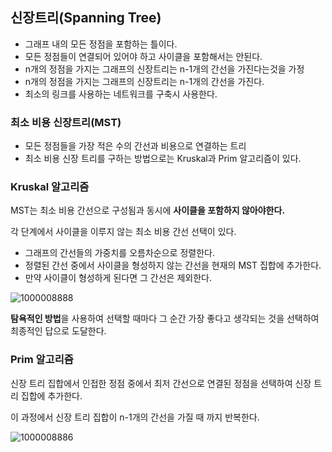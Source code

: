 ## 신장트리(Spanning Tree)
- 그래프 내의 모든 정점을 포함하는 틀이다.
- 모든 정점들이 연결되어 있어야 하고 사이클을 포함해서는 안된다.
- n개의 정점을 가지는 그래프의 신장트리는 n-1개의 간선을 가진다는것을 가정
- n개의 정점을 가지는 그래프의 신장트리는 n-1개의 간선을 가진다.
- 최소의 링크를 사용하는 네트워크를 구축시 사용한다.

### 최소 비용 신장트리(MST)
- 모든 정점들을 가장 적은 수의 간선과 비용으로 연결하는 트리
- 최소 비용 신장 트리를 구하는 방법으로는 Kruskal과 Prim 알고리즘이 있다.
### Kruskal 알고리즘
MST는 최소 비용 간선으로 구성됨과 동시에 **사이클을 포함하지 않아야한다.**

각 단계에서 사이클을 이루지 않는 최소 비용 간선 선택이 있다.

- 그래프의 간선들의 가중치를 오름차순으로 정렬한다.
- 정렬된 간선 중에서 사이클을 형성하지 않는 간선을 현재의 MST 집합에 추가한다.
- 만약 사이클이 형성하게 된다면 그 간선은 제외한다.

![1000008888](https://github.com/user-attachments/assets/896cd290-de9c-4331-b047-e26ba60e4f6c)


**탐욕적인 방법**을 사용하여 선택할 때마다 그 순간 가장 좋다고 생각되는 것을 선택하여 최종적인 답으로 도달한다.

### Prim 알고리즘
신장 트리 집합에서 인접한 정점 중에서 최저 간선으로 연결된 정점을 선택하여 신장 트리 집합에 추가한다.

이 과정에서 신장 트리 집합이 n-1개의 간선을 가질 때 까지 반복한다.

![1000008886](https://github.com/user-attachments/assets/a5e56ce0-8efd-4b6b-9c84-5878d9bcc008)